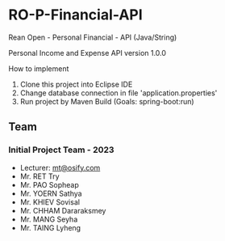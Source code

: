 # RO-P-Financial-API
Rean Open - Personal Financial - API (Java/String)

Personal Income and Expense API version 1.0.0

How to implement
1. Clone this project into Eclipse IDE
2. Change database connection in file 'application.properties'
3. Run project by Maven Build (Goals: spring-boot:run)

## Team
### Initial Project Team - 2023
- Lecturer: mt@osify.com
- Mr. RET Try
- Mr. PAO Sopheap
- Mr. YOERN Sathya
- Mr. KHIEV Sovisal
- Mr. CHHAM Dararaksmey
- Mr. MANG Seyha
- Mr. TAING Lyheng
